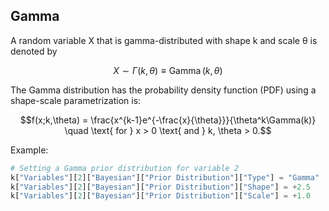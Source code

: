
## Gamma
          
A random variable X that is gamma-distributed with shape k and scale θ is denoted by

$${\displaystyle X\sim \Gamma (k,\theta )\equiv \operatorname {Gamma} (k,\theta )}$$

The Gamma distribution has the probability density function (PDF) using a shape-scale parametrization is:

$$f(x;k,\theta) =  \frac{x^{k-1}e^{-\frac{x}{\theta}}}{\theta^k\Gamma(k)} \quad \text{ for } x > 0 \text{ and } k, \theta > 0.$$

Example:

```python
# Setting a Gamma prior distribution for variable 2
k["Variables"][2]["Bayesian"]["Prior Distribution"]["Type"] = "Gamma"
k["Variables"][2]["Bayesian"]["Prior Distribution"]["Shape"] = +2.5
k["Variables"][2]["Bayesian"]["Prior Distribution"]["Scale"] = +1.0
```



